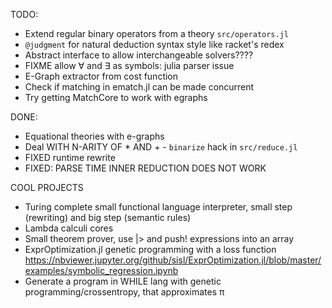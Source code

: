 TODO:
* Extend regular binary operators from a theory `src/operators.jl`
* `@judgment` for natural deduction syntax style like racket's redex
* Abstract interface to allow interchangeable solvers????
* FIXME allow ∀ and ∃ as symbols: julia parser issue
* E-Graph extractor from cost function
* Check if matching in ematch.jl can be made concurrent
* Try getting MatchCore to work with egraphs

DONE:
* Equational theories with e-graphs
* Deal WITH N-ARITY OF * AND + - `binarize` hack in `src/reduce.jl`
* FIXED runtime rewrite
* FIXED: PARSE TIME INNER REDUCTION DOES NOT WORK

COOL PROJECTS
  * Turing complete small functional language interpreter, small step
    (rewriting) and big step (semantic rules)
  * Lambda calculi cores
  * Small theorem prover, use |> and push! expressions into an array
  * ExprOptimization.jl genetic programming with a loss function https://nbviewer.jupyter.org/github/sisl/ExprOptimization.jl/blob/master/examples/symbolic_regression.ipynb
  * Generate a program in WHILE lang with genetic programming/crossentropy, that
    approximates π

